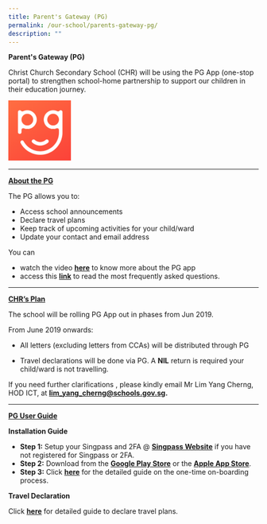 ```yaml
---
title: Parent's Gateway (PG)
permalink: /our-school/parents-gateway-pg/
description: ""
---
```


**Parent's Gateway (PG)**

Christ Church Secondary School (CHR) will be using the PG App (one-stop portal) to strengthen school-home partnership to support our children in their education journey.

<img src="/images/Logo.png" 
     style="width:25%">


***

<strong><u>About the PG</u></strong>

The PG allows you to:

* Access school announcements
* Declare travel plans
* Keep track of upcoming activities for your child/ward
* Update your contact and email address

  

You can

* watch the video [**here**](https://www.youtube.com/watch?v=EKpiTM5axNA) to know more about the PG app
* access this [**link**](/files/Parents%20Gateway%20FAQs%20for%20Parents_.pdf) to read the most frequently asked questions.

***

<strong><u>CHR’s Plan</u></strong>

The school will be rolling PG App out in phases from Jun 2019.

  

From June 2019 onwards:  

* All letters (excluding letters from CCAs) will be distributed through PG

* Travel declarations will be done via PG. A **NIL** return is required your child/ward is not travelling.

  

If you need further clarifications , please kindly email Mr Lim Yang Cherng, HOD ICT, at **[lim\_yang\_cherng@schools.gov.sg](mailto:lim_yang_cherng@schools.gov.sg).**

***

<strong><u>PG User Guide</u></strong>

**Installation Guide**

* **Step 1:** Setup your Singpass and 2FA @ [**Singpass Website**](https://www.singpass.gov.sg/spauth/login/loginpage?URL=%2F&TAM_OP=login) if you have not registered for Singpass or 2FA.
* **Step 2:** Download from the **[Google Play Store](https://play.google.com/store/apps/details?id=com.moe.pgp)** or the **[Apple App Store](https://itunes.apple.com/sg/app/parents-gateway/id1267198708?mt=8)**.
* **Step 3:** Click [**here**](/files/Onboarding%20Process.pdf) for the detailed guide on the one-time on-boarding process.  

  

**Travel Declaration**  

Click [**here**](/files/Travel_Declaration_Guide_for_Parents.pdf) for detailed guide to declare travel plans.